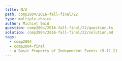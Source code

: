 ```yaml
---
title: N/A
path: comp2804/2016-fall-final/22
type: multiple-choice
author: Michiel Smid
question: comp2804/2016-fall-final/22/question.ts
solution: comp2804/2016-fall-final/22/solution.md
tags:
  - comp2804
  - comp2804-final
  - A Basic Property of Independent Events (5.11.2)
---
```

